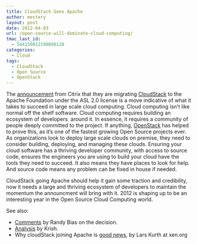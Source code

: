 ```yaml
---
title: CloudStack Goes Apache
author: mestery
layout: post
date: 2012-04-03
url: /open-source-will-dominate-cloud-computing/
tmac_last_id:
  - 544156012190896128
categories:
  - Cloud
tags:
  - CloudStack
  - Open Source
  - OpenStack
---
```

The <a title="CloudStack goes Apache" href="http://www.cloudstack.org/blog/120-cloudstack-goes-apache.html" target="_blank">announcement</a> from Citrix that they are migrating <a title="CloudStack" href="http://www.cloudstack.org/" target="_blank">CloudStack</a> to the Apache Foundation under the ASL 2.0 license is a move indicative of what it takes to succeed in large scale cloud computing. Cloud computing isn&#8217;t like normal off the shelf software. Cloud computing requires building an ecosystem of developers  around it. In essence, it requires a community of people deeply committed to the project. If anything, <a title="OpenStack" href="http://openstack.org/" target="_blank">OpenStack</a> has helped to prove this, as it&#8217;s one of the fastest growing Open Source projects ever. As organizations look to deploy large scale clouds on premise, they need to consider building, deploying, and managing these clouds. Ensuring your cloud software has a thriving developer community, with access to source code, ensures the engineers you are using to build your cloud have the tools they need to succeed. It also means they have places to look for help. And source code means any problem can be fixed in house if needed.

CloudStack going Apache should help it gain some traction and credibility, now it needs a large and thriving ecosystem of developers to maintain the momentum the announcment will bring with it. 2012 is shaping up to be an interesting year in the Open Source Cloud Computing world.

See also:

  * <a title="Bold Move or Brash Decision?" href="http://www.cloudscaling.com/blog/cloud-computing/citrix-joins-apache-and-contributes-cloudstack-bold-move-or-brash-decision/" target="_blank">Comments</a> by Randy Bias on the decision.
  * <a title="CloudStack Goes to Apache Foundation" href="http://www.cloudave.com/18620/analysis-cloudstack-goes-to-apache-foundation-and-embraces-aws-apis-2/" target="_blank">Analysis</a> by Krish.
  * Why cloudStack joining Apache is <a title="CloudStack joining Apache is good news" href="http://blog.xen.org/index.php/2012/04/03/why-cloudstack-joining-apache-is-good-news/" target="_blank">good news</a>, by Lars Kurth at xen.org